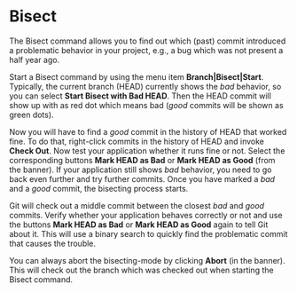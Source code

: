 # Bisect

The Bisect command allows you to find out which (past) commit introduced a problematic behavior in your project, e.g., a bug which was not present a half year ago.

Start a Bisect command by using the menu item **Branch\|Bisect\|Start**.
Typically, the current branch (HEAD) currently shows the *bad* behavior, so you can select **Start Bisect with Bad HEAD**.
Then the HEAD commit will show up with as red dot which means bad (*good* commits will be shown as green dots).

Now you will have to find a *good* commit in the history of HEAD that worked fine.
To do that, right-click commits in the history of HEAD and invoke **Check Out**.
Now test your application whether it runs fine or not.
Select the corresponding buttons **Mark HEAD as Bad** or **Mark HEAD as Good** (from the banner).
If your application still shows *bad* behavior, you need to go back even further and try further commits.
Once you have marked a *bad* and a *good* commit, the bisecting process starts.

Git will check out a middle commit between the closest *bad* and *good* commits.
Verify whether your application behaves correctly or not and use the buttons **Mark HEAD as Bad** or **Mark HEAD as Good** again to tell Git about it.
This will use a binary search to quickly find the problematic commit that causes the trouble.

You can always abort the bisecting-mode by clicking **Abort** (in the banner).
This will check out the branch which was checked out when starting the Bisect command.
